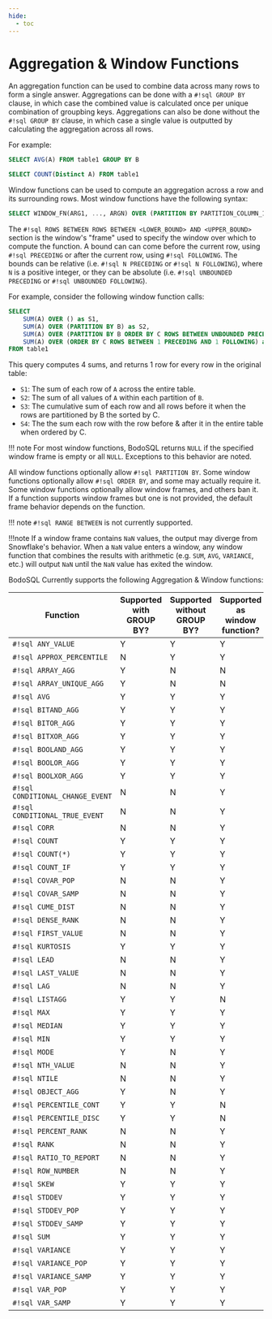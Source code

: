 ```yaml
---
hide:
  - toc
---
```

# Aggregation & Window Functions

An aggregation function can be used to combine data across many
rows to form a single answer. Aggregations can be done with a
`#!sql GROUP BY` clause, in which case the combined value is
calculated once per unique combination of groupbing keys. Aggregations
can also be done without the `#!sql GROUP BY` clause, in which case
a single value is outputted by calculating the aggregation across
all rows.

For example:

```sql
SELECT AVG(A) FROM table1 GROUP BY B

SELECT COUNT(Distinct A) FROM table1
```

Window functions can be used to compute an aggregation across a
row and its surrounding rows. Most window functions have the
following syntax:

```sql
SELECT WINDOW_FN(ARG1, ..., ARGN) OVER (PARTITION BY PARTITION_COLUMN_1, ..., PARTITION_COLUMN_N ORDER BY SORT_COLUMN_1, ..., SORT_COLUMN_N ROWS BETWEEN <LOWER_BOUND> AND <UPPER_BOUND>) FROM table_name
```
The `#!sql ROWS BETWEEN ROWS BETWEEN <LOWER_BOUND> AND <UPPER_BOUND>`
section is the window's "frame" used to specify the window over which to compute the
function. A bound can can come before the current row, using `#!sql PRECEDING` or after the current row, using
`#!sql FOLLOWING`. The bounds can be relative (i.e.
`#!sql N PRECEDING` or `#!sql N FOLLOWING`), where `N` is a positive integer,
or they can be absolute (i.e. `#!sql UNBOUNDED PRECEDING` or
`#!sql UNBOUNDED FOLLOWING`).

For example, consider the following window function calls:

```sql
SELECT
    SUM(A) OVER () as S1,
    SUM(A) OVER (PARTITION BY B) as S2,
    SUM(A) OVER (PARTITION BY B ORDER BY C ROWS BETWEEN UNBOUNDED PRECEDING AND CURRENT ROW) as S3,
    SUM(A) OVER (ORDER BY C ROWS BETWEEN 1 PRECEDING AND 1 FOLLOWING) as S4,
FROM table1
```
This query computes 4 sums, and returns 1 row for every row in the original table:

- `S1`: The sum of each row of `A` across the entire table. 
- `S2`: The sum of all values of `A` within each partition of `B`.
- `S3`: The cumulative sum of each row and all rows before it when the rows are partitioned by B the sorted by C.
- `S4`: The the sum each row with the row before & after it in the entire table when ordered by C.

!!! note
    For most window functions, BodoSQL returns `NULL` if the specified window frame
    is empty or all `NULL`. Exceptions to this behavior are noted.

All window functions optionally allow `#!sql PARTITION BY`. Some window functions optionally allow `#!sql ORDER BY`, and some may actually require it. Some window functions optionally allow window frames, and others ban it. If a function supports window frames but one is not provided, the default frame behavior depends on the function.

!!! note
    `#!sql RANGE BETWEEN` is not currently supported.

!!!note
    If a window frame contains `NaN` values, the output may diverge from Snowflake's
    behavior. When a `NaN` value enters a window, any window function that combines
    the results with arithmetic (e.g. `SUM`, `AVG`, `VARIANCE`, etc.) will output
    `NaN` until the `NaN` value has exited the window.

BodoSQL Currently supports the following Aggregation & Window functions:

| Function | Supported with GROUP BY? | Supported without GROUP BY? | Supported as window function?  | (WINDOW) Requires ORDER BY? | (WINDOW) Allows frame? |
|---|---|---|---|---|---|
| `#!sql ANY_VALUE` | Y | Y | Y | N | N |
| `#!sql APPROX_PERCENTILE` | N | Y | Y | N | N |
| `#!sql ARRAY_AGG` | Y | N | N | N/A | N/A |
| `#!sql ARRAY_UNIQUE_AGG` | Y | N | N | N/A | N/A |
| `#!sql AVG` | Y | Y | Y | N | Y |
| `#!sql BITAND_AGG` | Y | Y | Y | N | N |
| `#!sql BITOR_AGG` | Y | Y | Y | N | N |
| `#!sql BITXOR_AGG` | Y | Y | Y | N | N |
| `#!sql BOOLAND_AGG` | Y | Y | Y | N | N |
| `#!sql BOOLOR_AGG` | Y | Y | Y | N | N |
| `#!sql BOOLXOR_AGG` | Y | Y | Y | N | N |
| `#!sql CONDITIONAL_CHANGE_EVENT` | N | N | Y | Y | N |
| `#!sql CONDITIONAL_TRUE_EVENT` | N | N | Y | Y | N |
| `#!sql CORR` | N | N | Y | N | N |
| `#!sql COUNT` | Y | Y | Y | N | Y |
| `#!sql COUNT(*)` | Y | Y | Y | N | Y |
| `#!sql COUNT_IF` | Y | Y | Y | N | Y |
| `#!sql COVAR_POP` | N | N | Y | N | N |
| `#!sql COVAR_SAMP` | N | N | Y | N | N |
| `#!sql CUME_DIST` | N | N | Y | Y | N |
| `#!sql DENSE_RANK` | N | N | Y | Y | N |
| `#!sql FIRST_VALUE` | N | N | Y | N | Y |
| `#!sql KURTOSIS` | Y | Y | Y | N | N |
| `#!sql LEAD` | N | N | Y | Y | N |
| `#!sql LAST_VALUE` | N | N | Y | N | Y |
| `#!sql LAG` | N | N | Y | Y | N |
| `#!sql LISTAGG` | Y | Y | N | N/A | N/A |
| `#!sql MAX` | Y | Y | Y | N | Y |
| `#!sql MEDIAN` | Y | Y | Y | N | N |
| `#!sql MIN` | Y | Y | Y | N | Y |
| `#!sql MODE` | Y | N | Y | N | N |
| `#!sql NTH_VALUE` | N | N | Y | N | Y |
| `#!sql NTILE` | N | N | Y | Y | N |
| `#!sql OBJECT_AGG` | Y | N | Y | N | N | N |
| `#!sql PERCENTILE_CONT` | Y | Y | N | N/A | N/A |
| `#!sql PERCENTILE_DISC` | Y | Y | N | N/A | N/A |
| `#!sql PERCENT_RANK` | N | N | Y | Y | N |
| `#!sql RANK` | N | N | Y | Y | N |
| `#!sql RATIO_TO_REPORT` | N | N | Y | N | N |
| `#!sql ROW_NUMBER` | N | N | Y | Y | N |
| `#!sql SKEW` | Y | Y | Y | N | N |
| `#!sql STDDEV` | Y | Y | Y | N | Y |
| `#!sql STDDEV_POP` | Y | Y | Y | N | Y |
| `#!sql STDDEV_SAMP` | Y | Y | Y | N | Y |
| `#!sql SUM` | Y | Y | Y | N | Y |
| `#!sql VARIANCE` | Y | Y | Y | N | Y |
| `#!sql VARIANCE_POP` | Y | Y | Y | N | Y |
| `#!sql VARIANCE_SAMP` | Y | Y | Y | N | Y |
| `#!sql VAR_POP` | Y | Y | Y | N | Y |
| `#!sql VAR_SAMP` | Y | Y | Y | N | Y |
